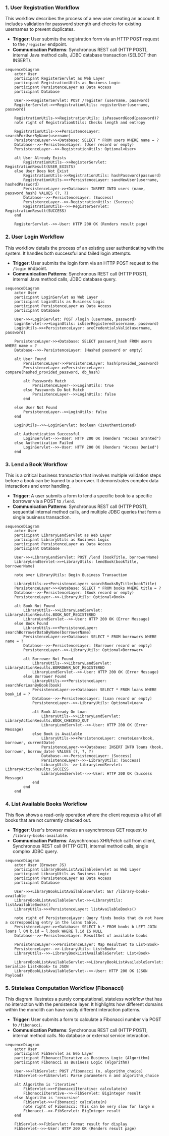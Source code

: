 ### 1. User Registration Workflow

This workflow describes the process of a new user creating an account. It includes validation for password strength and checks for existing usernames to prevent duplicates.

-   **Trigger**: User submits the registration form via an HTTP POST request to the `/register` endpoint.
-   **Communication Patterns**: Synchronous REST call (HTTP POST), internal Java method calls, JDBC database transaction (SELECT then INSERT).

```mermaid
sequenceDiagram
    actor User
    participant RegisterServlet as Web Layer
    participant RegistrationUtils as Business Logic
    participant PersistenceLayer as Data Access
    participant Database

    User->>+RegisterServlet: POST /register (username, password)
    RegisterServlet->>+RegistrationUtils: registerUser(username, password)
    
    RegistrationUtils->>RegistrationUtils: isPasswordGood(password)?
    note right of RegistrationUtils: Checks length and entropy
    
    RegistrationUtils->>+PersistenceLayer: searchForUserByName(username)
    PersistenceLayer->>+Database: SELECT * FROM users WHERE name = ?
    Database-->>-PersistenceLayer: (User record or empty)
    PersistenceLayer-->>-RegistrationUtils: Optional<User>
    
    alt User Already Exists
        RegistrationUtils-->>RegisterServlet: RegistrationResult(USER_EXISTS)
    else User Does Not Exist
        RegistrationUtils->>RegistrationUtils: hashPassword(password)
        RegistrationUtils->>+PersistenceLayer: saveNewUser(username, hashedPassword)
        PersistenceLayer->>+Database: INSERT INTO users (name, password_hash) VALUES (?, ?)
        Database-->>-PersistenceLayer: (Success)
        PersistenceLayer-->>-RegistrationUtils: (Success)
        RegistrationUtils-->>-RegisterServlet: RegistrationResult(SUCCESS)
    end
    
    RegisterServlet-->>-User: HTTP 200 OK (Renders result page)

```

### 2. User Login Workflow

This workflow details the process of an existing user authenticating with the system. It handles both successful and failed login attempts.

-   **Trigger**: User submits the login form via an HTTP POST request to the `/login` endpoint.
-   **Communication Patterns**: Synchronous REST call (HTTP POST), internal Java method calls, JDBC database query.

```mermaid
sequenceDiagram
    actor User
    participant LoginServlet as Web Layer
    participant LoginUtils as Business Logic
    participant PersistenceLayer as Data Access
    participant Database

    User->>+LoginServlet: POST /login (username, password)
    LoginServlet->>+LoginUtils: isUserRegistered(username, password)
    LoginUtils->>+PersistenceLayer: areCredentialsValid(username, password)
    
    PersistenceLayer->>+Database: SELECT password_hash FROM users WHERE name = ?
    Database-->>-PersistenceLayer: (Hashed password or empty)
    
    alt User Found
        PersistenceLayer->>PersistenceLayer: hash(provided_password)
        PersistenceLayer->>PersistenceLayer: compare(hashed_provided_password, db_hash)
        
        alt Passwords Match
            PersistenceLayer-->>LoginUtils: true
        else Passwords Do Not Match
            PersistenceLayer-->>LoginUtils: false
        end

    else User Not Found
        PersistenceLayer-->>LoginUtils: false
    end
    
    LoginUtils-->>-LoginServlet: boolean (isAuthenticated)
    
    alt Authentication Successful
        LoginServlet-->>-User: HTTP 200 OK (Renders "Access Granted")
    else Authentication Failed
        LoginServlet-->>-User: HTTP 200 OK (Renders "Access Denied")
    end

```

### 3. Lend a Book Workflow

This is a critical business transaction that involves multiple validation steps before a book can be loaned to a borrower. It demonstrates complex data interactions and error handling.

-   **Trigger**: A user submits a form to lend a specific book to a specific borrower via a POST to `/lend`.
-   **Communication Patterns**: Synchronous REST call (HTTP POST), sequential internal method calls, and multiple JDBC queries that form a single business transaction.

```mermaid
sequenceDiagram
    actor User
    participant LibraryLendServlet as Web Layer
    participant LibraryUtils as Business Logic
    participant PersistenceLayer as Data Access
    participant Database

    User->>+LibraryLendServlet: POST /lend (bookTitle, borrowerName)
    LibraryLendServlet->>+LibraryUtils: lendBook(bookTitle, borrowerName)

    note over LibraryUtils: Begin Business Transaction
    
    LibraryUtils->>+PersistenceLayer: searchBooksByTitle(bookTitle)
    PersistenceLayer->>+Database: SELECT * FROM books WHERE title = ?
    Database-->>-PersistenceLayer: (Book record or empty)
    PersistenceLayer-->>-LibraryUtils: Optional<Book>

    alt Book Not Found
        LibraryUtils-->>LibraryLendServlet: LibraryActionResults.BOOK_NOT_REGISTERED
        LibraryLendServlet-->>-User: HTTP 200 OK (Error Message)
    else Book Found
        LibraryUtils->>+PersistenceLayer: searchBorrowerDataByName(borrowerName)
        PersistenceLayer->>+Database: SELECT * FROM borrowers WHERE name = ?
        Database-->>-PersistenceLayer: (Borrower record or empty)
        PersistenceLayer-->>-LibraryUtils: Optional<Borrower>

        alt Borrower Not Found
            LibraryUtils-->>LibraryLendServlet: LibraryActionResults.BORROWER_NOT_REGISTERED
            LibraryLendServlet-->>-User: HTTP 200 OK (Error Message)
        else Borrower Found
            LibraryUtils->>+PersistenceLayer: searchForLoanByBook(book)
            PersistenceLayer->>+Database: SELECT * FROM loans WHERE book_id = ?
            Database-->>-PersistenceLayer: (Loan record or empty)
            PersistenceLayer-->>-LibraryUtils: Optional<Loan>
            
            alt Book Already On Loan
                LibraryUtils-->>LibraryLendServlet: LibraryActionResults.BOOK_CHECKED_OUT
                LibraryLendServlet-->>-User: HTTP 200 OK (Error Message)
            else Book is Available
                LibraryUtils->>+PersistenceLayer: createLoan(book, borrower, currentDate)
                PersistenceLayer->>+Database: INSERT INTO loans (book, borrower, borrow_date) VALUES (?, ?, ?)
                Database-->>-PersistenceLayer: (Success)
                PersistenceLayer-->>-LibraryUtils: (Success)
                LibraryUtils-->>-LibraryLendServlet: LibraryActionResults.SUCCESS
                LibraryLendServlet-->>-User: HTTP 200 OK (Success Message)
            end
        end
    end

```

### 4. List Available Books Workflow

This flow shows a read-only operation where the client requests a list of all books that are not currently checked out.

-   **Trigger**: User's browser makes an asynchronous GET request to `/library-books-available`.
-   **Communication Patterns**: Asynchronous XHR/Fetch call from client, Synchronous REST call (HTTP GET), internal method calls, single complex JDBC query.

```mermaid
sequenceDiagram
    actor User (Browser JS)
    participant LibraryBookListAvailableServlet as Web Layer
    participant LibraryUtils as Business Logic
    participant PersistenceLayer as Data Access
    participant Database

    User->>+LibraryBookListAvailableServlet: GET /library-books-available
    LibraryBookListAvailableServlet->>+LibraryUtils: listAvailableBooks()
    LibraryUtils->>+PersistenceLayer: listAvailableBooks()
    
    note right of PersistenceLayer: Query finds books that do not have a corresponding entry in the loans table.
    PersistenceLayer->>+Database: SELECT b.* FROM books b LEFT JOIN loans l ON b.id = l.book WHERE l.id IS NULL
    Database-->>-PersistenceLayer: ResultSet of available books
    
    PersistenceLayer->>PersistenceLayer: Map ResultSet to List<Book>
    PersistenceLayer-->>-LibraryUtils: List<Book>
    LibraryUtils-->>-LibraryBookListAvailableServlet: List<Book>
    
    LibraryBookListAvailableServlet->>LibraryBookListAvailableServlet: Serialize List<Book> to JSON
    LibraryBookListAvailableServlet-->>-User: HTTP 200 OK (JSON Payload)
```

### 5. Stateless Computation Workflow (Fibonacci)

This diagram illustrates a purely computational, stateless workflow that has no interaction with the persistence layer. It highlights how different domains within the monolith can have vastly different interaction patterns.

-   **Trigger**: User submits a form to calculate a Fibonacci number via POST to `/fibonacci`.
-   **Communication Patterns**: Synchronous REST call (HTTP POST), internal method calls. No database or external service interaction.

```mermaid
sequenceDiagram
    actor User
    participant FibServlet as Web Layer
    participant FibonacciIterative as Business Logic (Algorithm)
    participant Fibonacci as Business Logic (Algorithm)

    User->>+FibServlet: POST /fibonacci (n, algorithm_choice)
    FibServlet->>FibServlet: Parse parameters n and algorithm_choice
    
    alt Algorithm is 'iterative'
        FibServlet->>+FibonacciIterative: calculate(n)
        FibonacciIterative-->>-FibServlet: BigInteger result
    else Algorithm is 'recursive'
        FibServlet->>+Fibonacci: calculate(n)
        note right of Fibonacci: This can be very slow for large n
        Fibonacci-->>-FibServlet: BigInteger result
    end

    FibServlet->>FibServlet: Format result for display
    FibServlet-->>-User: HTTP 200 OK (Renders result page)

```